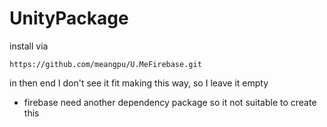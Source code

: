 # UnityPackage

install via

```text
https://github.com/meangpu/U.MeFirebase.git
```

in then end I don't see it fit making this way, so I leave it empty

- firebase need another dependency package so it not suitable to create this
